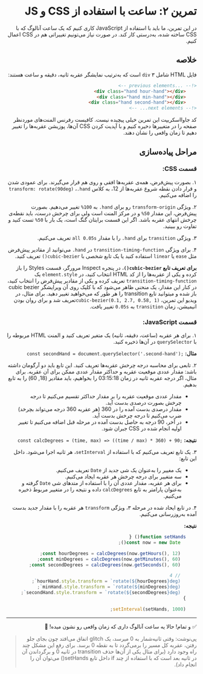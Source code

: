 <div dir="rtl">

# تمرین ۲: ساعت با استفاده از CSS و JS

در این تمرین، ما باید با استفاده از JavaScript کاری کنیم که یک ساعت آنالوگ که با CSS ساخته شده، به‌درستی کار کند. در صورت نیاز می‌تونیم تغییراتی هم در CSS اعمال کنیم.


## خلاصه

فایل HTML شامل ۳ `div` است که به‌ترتیب نمایشگر عقربه ثانیه، دقیقه و ساعت هستند:

```html
<!-- ...previous elements -->
    <div class="hand hour-hand"></div>
    <div class="hand min-hand"></div>
    <div class="hand second-hand"></div>
<!-- next elements... -->
```

کد جاوااسکریپت این تمرین خیلی پیچیده نیست. 
کافیست رفرنس المنت‌های موردنظر صفحه را در متغییرها دخیره کنیم و با آپدیت کردن CSS آن‌ها، پوزیشن عقربه‌ها را تغییر دهیم تا زمان واقعی را نشان دهند.


## مراحل پیاده‌سازی

### قسمت CSS:
۱. بصورت پیش‌فرض، همه‌ی عقربه‌ها افقی و روی هم قرار می‌گیرند. برای عمودی شدن و قرار دادن نقطه شروع عقربه‌ها از 12، به کلاس <span dir="ltr">`.hand`</span>، `transform: rotate(90deg)` را اضافه می‌کنیم.

۲. ویژگی `transform-origin` رو برای <span dir="ltr">`.hand`</span> به `100%` تغییر می‌دهیم. بصورت پیش‌فرض، این مقدار `50%`  و در مرکز المنت است ولی برای چرخش درست، باید نقطه‌ی چرخش انتهای عقربه باشد. اگر این قسمت برایتان گنگ است، یک بار با `50%` تست کنید و تفاوت رو ببینید.

۳. ویژگی `transition` برای <span dir="ltr">`.hand`</span> را با مقدار `all 0.05s` تعریف می‌کنیم.

۴. برای ویژگی `transition-timing-function` در <span dir="ltr">`.hand`</span> می‌توانید از مقادیر پیش‌فرض مثل `ease` یا `linear` استفاده کنید یا یک تابع شخصی با `cubic-bezier()` تعریف کنید.

**برای تعریف تابع `cubic-bezier()`**، در پنجره Inspect مرورگر، قسمت Styles را باز کرده و یکی از عقربه‌ها را از کد HTML انتخاب کنید، در `element.style` یک `transition-timing-function` تعریف کرده و یکی از مقادیر پیش‌فرض را انتخاب کنید، در کنار این مقدار، یک منحنی ظاهر می‌شود که با کلیک روی آن ویرایشگر cubic bezier باز شده و میتوانید تایع transition را هر طور که می‌خواهید تغییر دهید. برای مثال، در ویدیو این تمرین، `cubic-bezier(0.1, 2.7, 0.58, 1)`تعریف شد و برای روان بودن انیمیشن، زمان `transition` به `0.05s` تغییر یافت.


### قسمت JavaScript:

۱. برای هر عقربه (ساعت، دقیقه، ثانیه) یک متغیر تعریف کنید و المنت HTML مربوطه را با `querySelector` در آن‌ها ذخیره کنید.

**مثال:** <span dir="ltr">`const secondHand = document.querySelector('.second-hand');`</span>

۲. تابعی برای محاسبه درجه چرخش عقربه‌ها تعریف کنید. این تابع باید دو آرگومان داشته باشد: مقدار عددی موقعیت عقربه و حداکثر مقدار عددی ممکن برای آن عقربه. برای مثال، اگر درجه عقربه ثانیه در زمان 03:15:18 را بخواهیم، باید مقادیر (18, 60) را به تابع بدهیم.  
  <ul>
    <li>
      مقدار عددی موقعیت عقربه را بر مقدار حداکثر تقسیم می‌کنیم تا درجه چرخش بصورت درصدی بدست آید.
    </li>
    <li>
      مقدار درصدی بدست آمده را در 360 (هر عقربه 360 درجه می‌تواند بچرخد) ضرب می‌کنیم تا درجه چرخش بدست آید.
    </li>
    <li>
      در آخر، 90 درجه به حاصل بدست آمده در مرحله قبل اضافه می‌کنیم تا تغییر اولیه انجام شده در CSS جبران شود.
    </li>
  </ul>

**نتیجه:** <span dir="ltr">`const calcDegrees = (time, max) => ((time / max) * 360) + 90;`</span>

۳. یک تابع تعریف می‌کنیم که با استفاده از `setInterval`، هر ثانیه اجرا می‌شود. داخل این تابع:
    <ul>
      <li>یک مغییر را به‌عنوان یک شی جدید از <code>Date</code> تعریف می‌کنیم.</li>
      <li>سه متغییر برای درجه چرخش هر عقربه ایجاد می‌کنیم.</li>
      <li>برای هر عقربه، مقدار عددی آن را با استفاده از متدهای شی <code>Date</code> گرفته و به‌عنوان پارامتر به تابع <code>calcDegrees</code> داده و نتیجه را در متغییر مربوط ذخیره می‌کنیم.</li>
    </ul>

۴. در تابع ایحاد شده در مرحله ۳، ویژگی `transform` هر عقربه را با مقدار جدید بدست آمده به‌روزرسانی می‌کنیم.

**نتیجه:**
```js
    function setHands() {
      const now = new Date();

      const hourDegrees = calcDegrees(now.getHours(), 12);
      const minDegrees = calcDegrees(now.getMinutes(), 60);
      const secondDegrees = calcDegrees(now.getSeconds(), 60);

      // 4
      hourHand.style.transform = `rotate(${hourDegrees}deg)`;
      minHand.style.transform = `rotate(${minDegrees}deg)`;
      secondHand.style.transform = `rotate(${secondDegrees}deg)`;
    }

    setInterval(setHands, 1000);
```

---

✅ و تمام! حالا یه ساعت آنالوگ داری که زمان واقعی رو نشون میده! 🎉

> پی‌نوشت: وقتی ثانیه‌شمار به 0 میرسد، یک glitch اتفاق می‌افتد چون بجای جلو رفتن، عقربه کل مسیر را برمی‌گردد تا به نقطه 0 برسد. برای رفع این مشکل چند راه وجود دارد (برای مثال یکی از آن‌ها حذف transition در ثانیه 0 و برگرداندن آن در ثانیه بعد است که با استفاده از چند if داخل تابع setHands() می‌توان آن را انجام داد).

</div>